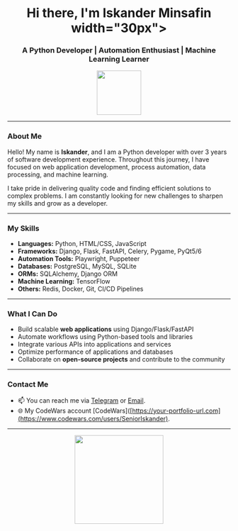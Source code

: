 <h1 align="center">Hi there, I'm Iskander Minsafin width="30px"></h1>
<h3 align="center">A Python Developer | Automation Enthusiast | Machine Learning Learner</h3>

<p align="center">
  <img src="https://media.giphy.com/media/KzJkzjggfGN5Py6nkT/giphy.gif" width="100">
</p>

---

### About Me

Hello! My name is **Iskander**, and I am a Python developer with over 3 years of software development experience. Throughout this journey, I have focused on web application development, process automation, data processing, and machine learning.

I take pride in delivering quality code and finding efficient solutions to complex problems. I am constantly looking for new challenges to sharpen my skills and grow as a developer.

---

### My Skills

- **Languages:** Python, HTML/CSS, JavaScript
- **Frameworks:** Django, Flask, FastAPI, Celery, Pygame, PyQt5/6
- **Automation Tools:** Playwright, Puppeteer
- **Databases:** PostgreSQL, MySQL, SQLite
- **ORMs:** SQLAlchemy, Django ORM
- **Machine Learning:** TensorFlow
- **Others:** Redis, Docker, Git, CI/CD Pipelines

---

### What I Can Do

- Build scalable **web applications** using Django/Flask/FastAPI
- Automate workflows using Python-based tools and libraries
- Integrate various APIs into applications and services
- Optimize performance of applications and databases
- Collaborate on **open-source projects** and contribute to the community

---

### Contact Me

- 📫 You can reach me via [Telegram]([https://www.linkedin.com/in/iskander-minsafin](https://t.me/IskanderMinsafin)) or [Email](defsoyt_wott@mail.ru).
- 🌐 My CodeWars account [CodeWars]([https://your-portfolio-url.com](https://www.codewars.com/users/SeniorIskander).

---

<p align="center">
  <img src="https://media.giphy.com/media/836HiJc7pgzy8iNXCn/giphy.gif" width="200">
</p>

